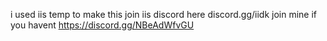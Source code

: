 i used iis temp to make this join iis discord here discord.gg/iidk
join mine if you havent https://discord.gg/NBeAdWfvGU
